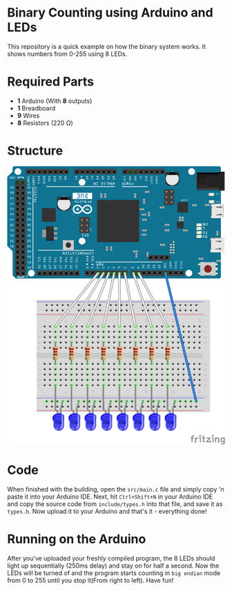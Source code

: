 Binary Counting using Arduino and LEDs
=====

This repository is a quick example on how the binary system works. It shows numbers from 0-255 using 8 LEDs.

Required Parts
=====
* **1** Arduino (With **8** outputs)
* **1** Breadboard
* **9** Wires
* **8** Resistors (220 Ω)

Structure
=====
![Oops, a picture should be here.](./Layout.png)

Code
=====
When finished with the building, open the `src/main.c` file and simply copy 'n paste it into your Arduino IDE. Next, hit `Ctrl+Shift+N` in your Arduino IDE and copy the source code from `include/types.h` into that file, and save it as `types.h`. Now upload it to your Arduino and that's it - everything done!

Running on the Arduino
=====
After you've uploaded your freshly compiled program, the 8 LEDs should light up sequentially (250ms delay) and stay on for half a second. Now the LEDs will be turned of and the program starts counting in `big endian` mode from 0 to 255 until you stop it(From right to left). Have fun!